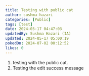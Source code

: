 ```yaml
---
title: Testing with public cat
author: sushma-hazari
categories: [Public]
tags: [test]
date: 2024-05-17 04:47:03 
updatedBy: Sushma Hazari (IA)
updated: 2024-05-17 05:00:19 
pokedOn: 2024-07-02 00:12:52 
likes: 0
---
```


1. testing with the public cat.
2. Testing the edit success message